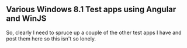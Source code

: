 Various Windows 8.1 Test apps using Angular and WinJS
-----------------------------------------------------

So, clearly I need to spruce up a couple of the other test apps I have and post them here so this isn't so lonely.

